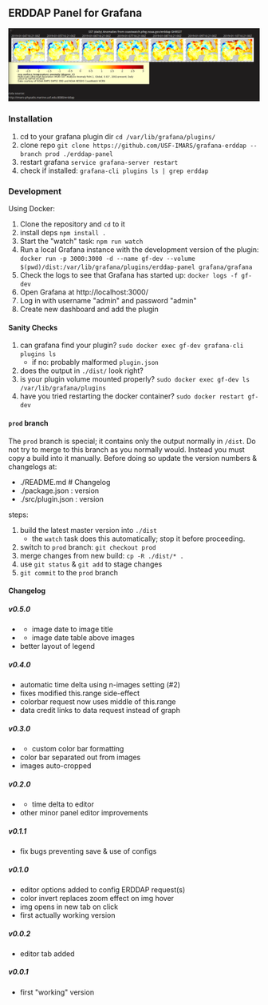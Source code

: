## ERDDAP Panel for Grafana

![screenshot](https://raw.githubusercontent.com/USF-IMARS/grafana-erddap/master/src/img/screenshot-1.png)

### Installation
1. cd to your grafana plugin dir `cd /var/lib/grafana/plugins/`
1. clone repo `git clone https://github.com/USF-IMARS/grafana-erddap --branch prod ./erddap-panel`
1. restart grafana `service grafana-server restart`
1. check if installed: `grafana-cli plugins ls | grep erddap`
### Development

Using Docker:

1. Clone the repository and `cd` to it
1. install deps `npm install .`
1. Start the "watch" task: `npm run watch`
1. Run a local Grafana instance with the development version of the plugin: `docker run -p 3000:3000 -d --name gf-dev --volume $(pwd)/dist:/var/lib/grafana/plugins/erddap-panel grafana/grafana`
1. Check the logs to see that Grafana has started up: `docker logs -f gf-dev`
1. Open Grafana at http://localhost:3000/
1. Log in with username "admin" and password "admin"
1. Create new dashboard and add the plugin

#### Sanity Checks
1. can grafana find your plugin? `sudo docker exec gf-dev grafana-cli plugins ls`
    * if no: probably malformed `plugin.json`
1. does the output in `./dist/` look right?
1. is your plugin volume mounted properly? `sudo docker exec gf-dev ls /var/lib/grafana/plugins`
1. have you tried restarting the docker container? `sudo docker restart gf-dev`

#### `prod` branch
The `prod` branch is special; it contains only the output normally in `/dist`.
Do not try to merge to this branch as you normally would.
Instead you must copy a build into it manually.
Before doing so update the version numbers & changelogs at:
* ./README.md # Changelog
* ./package.json : version
* ./src/plugin.json : version

steps:
1. build the latest master version into `./dist`
    * the `watch` task does this automatically; stop it before proceeding.
1. switch to `prod` branch: `git checkout prod`
1. merge changes from new build: `cp -R ./dist/* .`
1. use `git status` & `git add` to stage changes
1. `git commit` to the `prod` branch

#### Changelog
##### v0.5.0
- + image date to image title
- + image date table above images
- better layout of legend

##### v0.4.0
- automatic time delta using n-images setting (#2)
- fixes modified this.range side-effect
- colorbar request now uses middle of this.range
- data credit links to data request instead of graph

##### v0.3.0
- + custom color bar formatting
- color bar separated out from images
- images auto-cropped

##### v0.2.0
- + time delta to editor
- other minor panel editor improvements

##### v0.1.1
- fix bugs preventing save & use of configs

##### v0.1.0
- editor options added to config ERDDAP request(s)
- color invert replaces zoom effect on img hover
- img opens in new tab on click
- first actually working version

##### v0.0.2
- editor tab added

##### v0.0.1
- first "working" version
